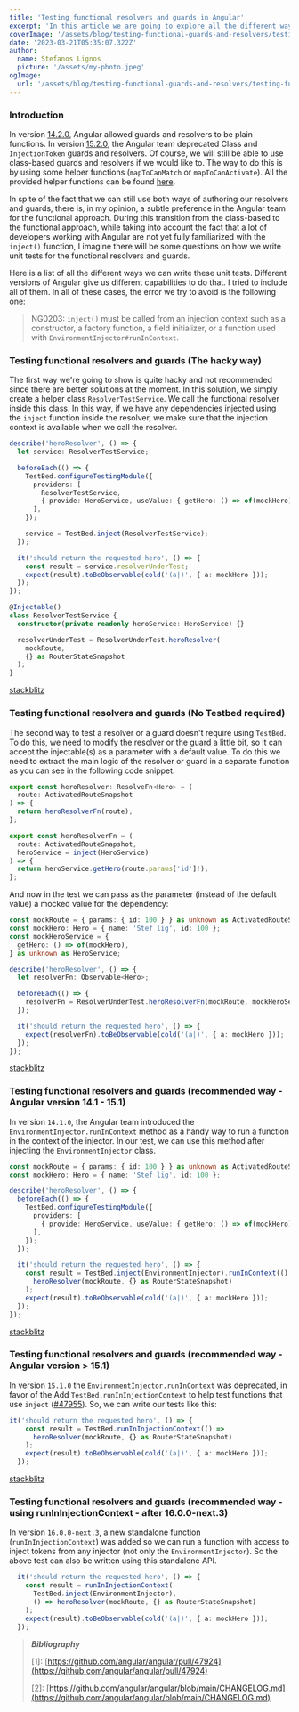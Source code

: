 ```yaml
---
title: 'Testing functional resolvers and guards in Angular'
excerpt: 'In this article we are going to explore all the different ways we can test functional guards and resolvers in an Angular project.'
coverImage: '/assets/blog/testing-functional-guards-and-resolvers/testing-functional-resolvers.png'
date: '2023-03-21T05:35:07.322Z'
author:
  name: Stefanos Lignos
  picture: '/assets/my-photo.jpeg'
ogImage:
  url: '/assets/blog/testing-functional-guards-and-resolvers/testing-functional-resolvers.png'
---
```


### Introduction

In version [14.2.0](https://github.com/angular/angular/blob/main/CHANGELOG.md#1420-2022-08-25), Angular allowed guards and resolvers to be plain functions. In version [15.2.0](https://github.com/angular/angular/blob/main/CHANGELOG.md#1520-2023-02-22), the Angular team deprecated Class and `InjectionToken` guards and resolvers. Of course, we will still be able to use class-based guards and resolvers if we would like to. The way to do this is by using some helper functions (`mapToCanMatch` or `mapToCanActivate`). All the provided helper functions can be found [here](https://github.com/angular/angular/blob/main/packages/router/src/utils/functional_guards.ts).

In spite of the fact that we can still use both ways of authoring our resolvers and guards, there is, in my opinion, a subtle preference in the Angular team for the functional approach. During this transition from the class-based to the functional approach, while taking into account the fact that a lot of developers working with Angular are not yet fully familiarized with the `inject()` function, I imagine there will be some questions on how we write unit tests for the  functional resolvers and guards.

Here is a list of all the different ways we can write these unit tests. Different versions of Angular give us different capabilities to do that. I tried to include all of them. In all of these cases, the error we try to avoid is the following one:

> NG0203: `inject()` must be called from an injection context such as a constructor, a factory function, a field initializer, or a function used with `EnvironmentInjector#runInContext`.

### Testing functional resolvers and guards (The hacky way)

The first way we're going to show is quite hacky and not recommended since there are better solutions at the moment. In this solution, we simply create a helper class `ResolverTestService`. We call the functional resolver inside this class. In this way, if we have any dependencies injected using the `inject` function inside the resolver, we make sure that the injection context is available when we call the resolver. 

```ts
describe('heroResolver', () => {
  let service: ResolverTestService;

  beforeEach(() => {
    TestBed.configureTestingModule({
      providers: [
        ResolverTestService,
        { provide: HeroService, useValue: { getHero: () => of(mockHero) } },
      ],
    });

    service = TestBed.inject(ResolverTestService);
  });

  it('should return the requested hero', () => {
    const result = service.resolverUnderTest;
    expect(result).toBeObservable(cold('(a|)', { a: mockHero }));
  });
});

@Injectable()
class ResolverTestService {
  constructor(private readonly heroService: HeroService) {}

  resolverUnderTest = ResolverUnderTest.heroResolver(
    mockRoute,
    {} as RouterStateSnapshot
  );
}
```

[stackblitz](https://stackblitz.com/edit/angular-2kiv4w?file=src/app/hero-detail/hero-detail.resolver.spec.ts)

### Testing functional resolvers and guards (No Testbed required)

The second way to test a resolver or a guard doesn't require using `TestBed`. To do this, we need to modify the resolver or the guard a little bit, so it can accept the injectable(s) as a parameter with a default value. To do this we need to extract the main logic of the resolver or guard in a separate function as you can see in the following code snippet.

```ts
export const heroResolver: ResolveFn<Hero> = (
  route: ActivatedRouteSnapshot
) => {
  return heroResolverFn(route);
};

export const heroResolverFn = (
  route: ActivatedRouteSnapshot,
  heroService = inject(HeroService)
) => {
  return heroService.getHero(route.params['id']!);
};
```

And now in the test we can pass as the parameter (instead of the default value) a mocked value for the dependency:

```ts
const mockRoute = { params: { id: 100 } } as unknown as ActivatedRouteSnapshot;
const mockHero: Hero = { name: 'Stef lig', id: 100 };
const mockHeroService = {
  getHero: () => of(mockHero),
} as unknown as HeroService;

describe('heroResolver', () => {
  let resolverFn: Observable<Hero>;

  beforeEach(() => {
    resolverFn = ResolverUnderTest.heroResolverFn(mockRoute, mockHeroService);
  });

  it('should return the requested hero', () => {
    expect(resolverFn).toBeObservable(cold('(a|)', { a: mockHero }));
  });
});

```

[stackblitz](https://stackblitz.com/edit/angular-2kiv4w-t4vxhd?file=src/app/hero-detail/hero-detail.resolver.spec.ts)

### Testing functional resolvers and guards (recommended way - Angular version 14.1 - 15.1)

In version `14.1.0`, the Angular team introduced the `EnvironmentInjector.runInContext` method as a handy way to run a function in the context of the injector. In our test, we can use this method after injecting the `EnvironmentInjector` class.

```ts
const mockRoute = { params: { id: 100 } } as unknown as ActivatedRouteSnapshot;
const mockHero: Hero = { name: 'Stef lig', id: 100 };

describe('heroResolver', () => {
  beforeEach(() => {
    TestBed.configureTestingModule({
      providers: [
        { provide: HeroService, useValue: { getHero: () => of(mockHero) } },
      ],
    });
  });

  it('should return the requested hero', () => {
    const result = TestBed.inject(EnvironmentInjector).runInContext(() =>
      heroResolver(mockRoute, {} as RouterStateSnapshot)
    );
    expect(result).toBeObservable(cold('(a|)', { a: mockHero }));
  });
});
```

[stackblitz](https://stackblitz.com/edit/angular-2kiv4w-kjf7x5?file=src/app/hero-detail/hero-detail.resolver.spec.ts)

### Testing functional resolvers and guards (recommended way - Angular version > 15.1)

In version `15.1.0` the `EnvironmentInjector.runInContext` was deprecated, in favor of the Add `TestBed.runInInjectionContext` to help test functions that use `inject` ([#47955](https://github.com/angular/angular/pull/47955)). So, we can write our tests like this:

```ts
it('should return the requested hero', () => {
    const result = TestBed.runInInjectionContext(() =>
      heroResolver(mockRoute, {} as RouterStateSnapshot)
    );
    expect(result).toBeObservable(cold('(a|)', { a: mockHero }));
  });
```

[stackblitz](https://stackblitz.com/edit/angular-2kiv4w-s4bhsp?file=src/app/hero-detail/hero-detail.resolver.spec.ts)

### Testing functional resolvers and guards (recommended way - using runInInjectionContext - after 16.0.0-next.3)

In version `16.0.0-next.3`, a new standalone function (`runInInjectionContext`) was added so we can run a function with access to inject tokens from any injector (not only the `EnvironmentInjector`). So the above test can also be written using this standalone API.

```ts
  it('should return the requested hero', () => {
    const result = runInInjectionContext(
      TestBed.inject(EnvironmentInjector),
      () => heroResolver(mockRoute, {} as RouterStateSnapshot)
    );
    expect(result).toBeObservable(cold('(a|)', { a: mockHero }));
  });
```


> **_Bibliography_**
> 
> \[1\]: [https://github.com/angular/angular/pull/47924](https://github.com/angular/angular/pull/47924)
> 
> \[2\]: [https://github.com/angular/angular/blob/main/CHANGELOG.md](https://github.com/angular/angular/blob/main/CHANGELOG.md)
